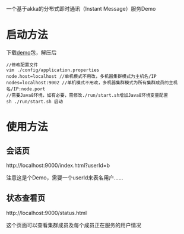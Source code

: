 一个基于akka的分布式即时通讯（Instant Message）服务Demo

# 启动方法 #

下载[demo](http://t.cn/EAPD9c3)包，解压后
```
//修改配置文件
vim ./config/application.properties
node.host=localhost //单机模式不用改，多机器集群模式为主机名/IP
nodes=localhost:9002 //单机模式不用改，多机器集群模式为所有集群成员的主机名/IP:node.port
//需要Java8环境，如有必要，需修改./run/start.sh增加Java8环境变量配置
sh ./run/start.sh 启动
```
# 使用方法 #
## 会话页 ##
http://localhost:9000/index.html?userId=b

注意这是个Demo，需要一个userId来表名用户……

## 状态查看页 ##
http://localhost:9000/status.html

这个页面可以查看集群成员及每个成员正在服务的用户情况

